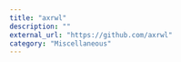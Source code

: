 ```yaml
---
title: "axrwl"
description: ""
external_url: "https://github.com/axrwl"
category: "Miscellaneous"
---
```

